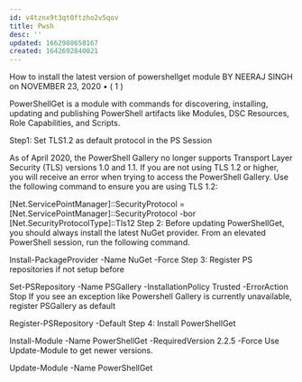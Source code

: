 ```yaml
---
id: v4tznx9t3qt0ftzho2v5qov
title: Pwsh
desc: ''
updated: 1662988658167
created: 1642692840021
---
```


How to install the latest version of powershellget module
BY NEERAJ SINGH on NOVEMBER 23, 2020 • ( 1 )

PowerShellGet is a module with commands for discovering, installing, updating and publishing PowerShell artifacts like Modules, DSC Resources, Role Capabilities, and Scripts.

Step1: Set TLS1.2 as default protocol in the PS Session

As of April 2020, the PowerShell Gallery no longer supports Transport Layer Security (TLS) versions 1.0 and 1.1. If you are not using TLS 1.2 or higher, you will receive an error when trying to access the PowerShell Gallery. Use the following command to ensure you are using TLS 1.2:

[Net.ServicePointManager]::SecurityProtocol = [Net.ServicePointManager]::SecurityProtocol -bor [Net.SecurityProtocolType]::Tls12
Step 2: Before updating PowerShellGet, you should always install the latest NuGet provider. From an elevated PowerShell session, run the following command.

Install-PackageProvider -Name NuGet -Force
Step 3: Register PS repositories if not setup before

Set-PSRepository -Name PSGallery -InstallationPolicy Trusted -ErrorAction Stop
If you see an exception like Powershell Gallery is currently unavailable, register PSGallery as default

Register-PSRepository -Default
Step 4: Install PowerShellGet

Install-Module -Name PowerShellGet -RequiredVersion 2.2.5 -Force
Use Update-Module to get newer versions.

Update-Module -Name PowerShellGet